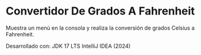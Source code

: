 # Convertidor De Grados A Fahrenheit
Muestra un menú en la consola y realiza la conversión de grados Celsius a Fahrenheit.

Desarrollado con: 
JDK 17 LTS 
IntelliJ IDEA (2024)
